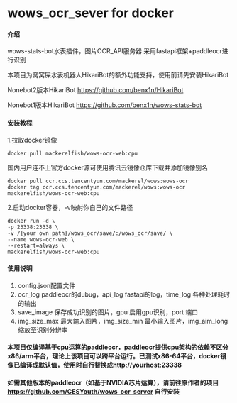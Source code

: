 # wows_ocr_sever for docker

#### 介绍
wows-stats-bot水表插件，图片OCR_API服务器
采用fastapi框架+paddleocr进行识别

本项目为窝窝屎水表机器人HikariBot的额外功能支持，使用前请先安装HikariBot

Nonebot2版本HikariBot https://github.com/benx1n/HikariBot

Nonebot1版本HikariBot https://github.com/benx1n/wows-stats-bot


#### 安装教程

1.拉取docker镜像
```
docker pull mackerelfish/wows-ocr-web:cpu
```
国内用户连不上官方docker源可使用腾讯云镜像仓库下载并添加镜像别名
```
docker pull ccr.ccs.tencentyun.com/mackerel/wows:wows-ocr
docker tag ccr.ccs.tencentyun.com/mackerel/wows:wows-ocr mackerelfish/wows-ocr-web:cpu
```
2.启动docker容器，-v映射你自己的文件路径
```
docker run -d \
-p 23338:23338 \
-v /{your own path}/wows_ocr/save/:/wows_ocr/save/ \
--name wows-ocr-web \
--restart=always \
mackerelfish/wows-ocr-web:cpu
```

#### 使用说明

1.  config.json配置文件
2.  ocr_log  paddleocr的dubug，api_log  fastapi的log，time_log  各种处理耗时的输出
3.  save_image  保存成功识别的图片，gpu  启用gpu识别，port  端口
4.  img_size_max  最大输入图片，img_size_min 最小输入图片，img_aim_long 缩放至识别分辨率

#### 本项目仅编译基于cpu运算的paddleocr，paddleocr提供cpu架构的依赖不区分x86/arm平台，理论上该项目可以跨平台运行。已测试x86-64平台，docker镜像已编译成默认值，使用时自行替换成http://yourhost:23338

#### 如需其他版本的paddleocr（如基于NVIDIA芯片运算），请前往原作者的项目 https://github.com/CESYouth/wows_ocr_server 自行安装
